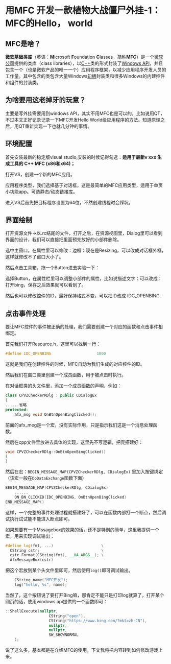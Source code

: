 # 用MFC 开发一款植物大战僵尸外挂-1：MFC的Hello， world

## MFC是啥？

**微软基础类库**（英语：**M**icrosoft **F**oundation **C**lasses，简称**MFC**）是一个[微软公司](https://zh.wikipedia.org/wiki/微软公司)提供的类库（class libraries），以[C++](https://zh.wikipedia.org/wiki/C%2B%2B)类的形式封装了[Windows API](https://zh.wikipedia.org/wiki/Windows_API)，并且包含一个（也是微软产品的唯一一个）应用程序框架，以减少应用程序开发人员的工作量。其中包含的类包含大量Windows[句柄](https://zh.wikipedia.org/wiki/句柄)封装类和很多Windows的内建控件和组件的封装类。

## 为啥要用这老掉牙的玩意？

主要是写外挂需要用到windows API，其实不用MFC也是可以的，比如说用QT，不过本文正好记录记录一下MFC开发Hello World级应用程序的方法。知道原理之后，用QT重新实现一下也就几分钟的事情。

## 环境配置

首先安装最新的稳定版visual studio,安装的时候记得勾选：**适用于最新v xxx 生成工具的 C++ MFC (x86和x64)；**

打开VS，创建一个新的MFC应用。

应用程序类型，我们选择基于对话框，这是最简单的MFC应用类型，适用于单页小功能app。可选静态/动态链接库。

进入VS后首先把目标程序设置为64位，不然创建线程时会踩坑。

## 界面绘制

打开资源文件->以.rc结尾的文件，打开之后，在资源视图里，Dialog里可以看到界面的设计，我们可以直接把里面预先放好的小部件删除。

选中主窗口，在属性里可以修改：边框：现在是Resizing，可以改成对话框外框，这样就修改不了窗口大小了。

然后点击工具箱，拖一个Button进去实验一下：

选择Button，在属性栏里可以调整小部件的属性，比如说描述文字：可以改成：打开bing，保存之后效果就可以看到了。

然后也可以修改控件的ID，最好保持格式不变，可以把ID改成 IDC_OPENBING.

## 点击事件处理

要让MFC控件的事件被正确的处理，我们需要创建一个对应的函数和点击事件相绑定。

首先我们打开Resource.h，这里可以找到一行：

```c++
#define IDC_OPENBING                    1000
```

这就是我们在创建控件的时候，MFC自动为我们生成的对应控件的ID。

然后我们在窗口类里创建一个成员函数，用于被点击时执行。

在对话框类的头文件里，添加一个成员函数的声明，例如：

```c++
class CPVZCheckerRDlg : public CDialogEx
{
......省略
protected:
	afx_msg void OnBtnOpenBingClicked();
```

前面的afx_meg是一个宏，没有实际作用，只是指示我们这是一个消息处理函数。

然后在cpp文件里放进去具体的实现，这里先不写逻辑，把壳搭建好：

```c++
void CPVZCheckerRDlg::OnBtnOpenBingClicked()
{
}
```

然后在宏：`BEGIN_MESSAGE_MAP(CPVZCheckerRDlg, CDialogEx)` 里加入按键绑定（该宏一般在`DoDataExchange`函数下面）

```c++
BEGIN_MESSAGE_MAP(CPVZCheckerRDlg, CDialogEx)
	......
	ON_BN_CLICKED(IDC_OPENBING, OnBtnOpenBingClicked)
END_MESSAGE_MAP()
```

这样，一个完整的事件处理过程就搭建好了，可以在函数内部打一个断点，然后调试执行试试能不能进入断点即可。

如果想要有一个Mssagebox的效果的话，还不是特别的简单，这里我提供一个宏，用来实现调试输出：

```c++
#define log(fmt, ...)                     \
  CString cstr;                           \
  cstr.Format(CString(fmt), __VA_ARGS__); \
  AfxMessageBox(cstr)

```

把这个宏放到某个头文件里即可，然后使用`log()`即可调试输出。

```c++
	CString name("MFC开发");
	log("hello, %s", name);
```

当然了，这个按钮说了要打开Bing嘛，那肯定不能只是打印log就算了，打开某个网页的话，使用windows api提供的一个函数即可：

```c++
::ShellExecute(nullptr,
	               CString("open"),
	               CString("https://www.bing.com/?mkt=zh-CN"),
	               nullptr,
	               nullptr,
	               SW_SHOWNORMAL
	);
```

说了这么多，基本都是在介绍MFC的使用，下文我将把内容转到如何修改游戏上来。